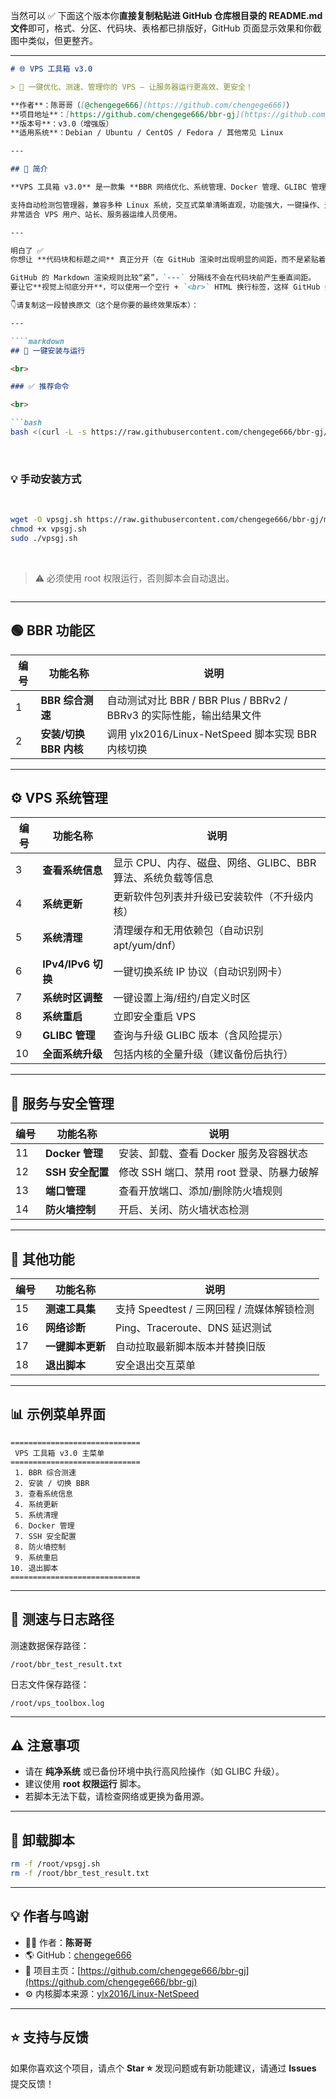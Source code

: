 当然可以 ✅
下面这个版本你**直接复制粘贴进 GitHub 仓库根目录的 README.md 文件**即可，格式、分区、代码块、表格都已排版好，GitHub 页面显示效果和你截图中类似，但更整齐。

---

````markdown
# 🌐 VPS 工具箱 v3.0

> 🚀 一键优化、测速、管理你的 VPS — 让服务器运行更高效、更安全！

**作者**：陈哥哥（[@chengege666](https://github.com/chengege666)）  
**项目地址**：[https://github.com/chengege666/bbr-gj](https://github.com/chengege666/bbr-gj)  
**版本号**：v3.0（增强版）  
**适用系统**：Debian / Ubuntu / CentOS / Fedora / 其他常见 Linux  

---

## 📖 简介

**VPS 工具箱 v3.0** 是一款集 **BBR 网络优化、系统管理、Docker 管理、GLIBC 管理、SSH 安全配置** 于一体的综合 VPS 优化脚本。

支持自动检测包管理器，兼容多种 Linux 系统，交互式菜单清晰直观，功能强大，一键操作、无需复杂命令。  
非常适合 VPS 用户、站长、服务器运维人员使用。

---

明白了 ✅
你想让 **代码块和标题之间** 真正分开（在 GitHub 渲染时出现明显的间距，而不是紧贴着）。

GitHub 的 Markdown 渲染规则比较“紧”，`---` 分隔线不会在代码块前产生垂直间距。
要让它**视觉上彻底分开**，可以使用一个空行 + `<br>` HTML 换行标签，这样 GitHub 会强制拉开距离。

👇请复制这一段替换原文（这个是你要的最终效果版本）：

---

````markdown
## 🧰 一键安装与运行

<br>

### ✅ 推荐命令

<br>

```bash
bash <(curl -L -s https://raw.githubusercontent.com/chengege666/bbr-gj/main/vpsgj.sh)
````

<br>

### 💡 手动安装方式

<br>

```bash
wget -O vpsgj.sh https://raw.githubusercontent.com/chengege666/bbr-gj/main/vpsgj.sh
chmod +x vpsgj.sh
sudo ./vpsgj.sh
```

<br>

> ⚠️ 必须使用 root 权限运行，否则脚本会自动退出。

```

```


---

## 🟢 BBR 功能区

| 编号 | 功能名称             | 说明                                                 |
| -- | ---------------- | -------------------------------------------------- |
| 1  | **BBR 综合测速**     | 自动测试对比 BBR / BBR Plus / BBRv2 / BBRv3 的实际性能，输出结果文件 |
| 2  | **安装/切换 BBR 内核** | 调用 ylx2016/Linux-NetSpeed 脚本实现 BBR 内核切换            |

---

## ⚙️ VPS 系统管理

| 编号 | 功能名称             | 说明                                   |
| -- | ---------------- | ------------------------------------ |
| 3  | **查看系统信息**       | 显示 CPU、内存、磁盘、网络、GLIBC、BBR 算法、系统负载等信息 |
| 4  | **系统更新**         | 更新软件包列表并升级已安装软件（不升级内核）               |
| 5  | **系统清理**         | 清理缓存和无用依赖包（自动识别 apt/yum/dnf）         |
| 6  | **IPv4/IPv6 切换** | 一键切换系统 IP 协议（自动识别网卡）                 |
| 7  | **系统时区调整**       | 一键设置上海/纽约/自定义时区                      |
| 8  | **系统重启**         | 立即安全重启 VPS                           |
| 9  | **GLIBC 管理**     | 查询与升级 GLIBC 版本（含风险提示）                |
| 10 | **全面系统升级**       | 包括内核的全量升级（建议备份后执行）                   |

---

## 🔐 服务与安全管理

| 编号 | 功能名称          | 说明                         |
| -- | ------------- | -------------------------- |
| 11 | **Docker 管理** | 安装、卸载、查看 Docker 服务及容器状态    |
| 12 | **SSH 安全配置**  | 修改 SSH 端口、禁用 root 登录、防暴力破解 |
| 13 | **端口管理**      | 查看开放端口、添加/删除防火墙规则          |
| 14 | **防火墙控制**     | 开启、关闭、防火墙状态检测              |

---

## 🧹 其他功能

| 编号 | 功能名称       | 说明                            |
| -- | ---------- | ----------------------------- |
| 15 | **测速工具集**  | 支持 Speedtest / 三网回程 / 流媒体解锁检测 |
| 16 | **网络诊断**   | Ping、Traceroute、DNS 延迟测试      |
| 17 | **一键脚本更新** | 自动拉取最新脚本版本并替换旧版               |
| 18 | **退出脚本**   | 安全退出交互菜单                      |

---

## 📊 示例菜单界面

```
=============================
 VPS 工具箱 v3.0 主菜单
=============================
 1. BBR 综合测速
 2. 安装 / 切换 BBR
 3. 查看系统信息
 4. 系统更新
 5. 系统清理
 6. Docker 管理
 7. SSH 安全配置
 8. 防火墙控制
 9. 系统重启
10. 退出脚本
=============================
```

---

## 🧾 测速与日志路径

测速数据保存路径：

```
/root/bbr_test_result.txt
```

日志文件保存路径：

```
/root/vps_toolbox.log
```

---

## ⚠️ 注意事项

* 请在 **纯净系统** 或已备份环境中执行高风险操作（如 GLIBC 升级）。
* 建议使用 **root 权限运行** 脚本。
* 若脚本无法下载，请检查网络或更换为备用源。

---

## 🧰 卸载脚本

```bash
rm -f /root/vpsgj.sh
rm -f /root/bbr_test_result.txt
```

---

## 💡 作者与鸣谢

* 👨‍💻 作者：**陈哥哥**
* 🌎 GitHub：[chengege666](https://github.com/chengege666)
* 🔗 项目主页：[https://github.com/chengege666/bbr-gj](https://github.com/chengege666/bbr-gj)
* ⚙️ 内核脚本来源：[ylx2016/Linux-NetSpeed](https://github.com/ylx2016/Linux-NetSpeed)

---

## ⭐ 支持与反馈

如果你喜欢这个项目，请点个 **Star ⭐**
发现问题或有新功能建议，请通过 **Issues** 提交反馈！

